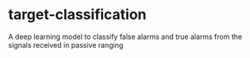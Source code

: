 # target-classification
A deep learning model to classify false alarms and true alarms from the signals received in passive ranging
